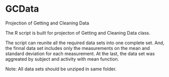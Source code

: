 GCData
======

Projection of Getting and Cleaning Data

The R script is built for projecton of Getting and Cleaning Data class.

The script can reunite all the required data sets into one complete set.
And, the finnal data set includes only the measurements on the mean and standard deviation for each measurement.
At the last, the data set was aggreated by subject and activity with mean function.

Note: All data sets should be unziped in same folder.
